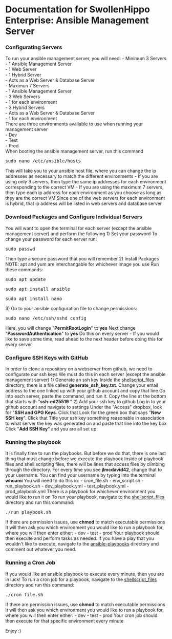 # Documentation for SwollenHippo Enterprise: Ansible Management Server

<h3>Configurating Servers</h3>
To run your ansible management server, you will need:
- Minimum 3 Servers<br />
  - 1 Ansible Management Server<br />
  - 1 Web Server<br />
  - 1 Hybrid Server<br />
    - Acts as a Web Server & Database Server<br />
- Maximun 7 Servers<br />
  - 1 Ansible Management Server<br />
  - 3 Web Servers<br />
    - 1 for each environment<br />
  - 3 Hybrid Servers<br />
    - Acts as a Web Server & Database Server<br />
    - 1 for each environment<br />
There are three environments available to use when running your management server<br />
- Dev<br />
- Test<br />
- Prod<br />
When booting the ansible management server, run this command
<pre>sudo nano /etc/ansible/hosts</pre>
This will take you to your ansible host file, where you can change the ip addresses as necessary to match the different environments
- If you are using only 3 servers, then type the same ip addresses for each environment corresponding to the correct VM
- If you are using the maximum 7 servers, then type each ip address for each environment as you choose as long as they are the correct VM
Since one of the web servers for each environment is hybrid, that ip address will be listed in web servers and database server

<h3>Download Packages and Configure Individual Servers</h3>
You will want to open the terminal for each server (except the ansible management server) and perform the following
1) Set your password
To change your password for each server run:
<pre>sudo passwd</pre>
Then type a secure password that you will remember
2) Install Packages
NOTE: apt and yum are interchangable for whichever image you use
Run these commands:
<pre>sudo apt update</pre>
<pre>sudo apt install ansible</pre>
<pre>sudo apt install nano</pre>
3) Go to your ansible configuration file to change permissions:
<pre>sudo nano /etc/ssh/sshd_config</pre>
Here, you will change "<b>PermitRootLogin</b>" to <b>yes</b>
Next change "<b>PasswordAuthentication</b>" to <b>yes</b>
Do this on every server
- If you would like to save some time, read ahead to the next header before doing this for every server

<h3>Configure SSH Keys with GitHub</h3>
In order to clone a repository on a webserver from github, we need to configurate our ssh keys
We must do this in each server (except the ansible management server)
1) Generate an ssh key
Inside the <u>shellscript_files</u> directory, there is a file called <b>generate_ssh_key.txt</b>. Change your email address to the one linked up with your github account and copy that line
Go into each server, paste the command, and run it. Copy the line at the bottom that starts with "<b>ssh-ed25519</b> "
2) Add your ssh key to github
Log in to your github account and navigate to settings
Under the "Access" dropbox, look for "<b>SSH and GPG Keys</b>. Click that
Look for the green box that says "<b>New SSH key</b>". Click that
Title your ssh key something reasonable in association to what server the key was generated on and paste that line into the key box
Click "<b>Add SSH Key</b>" and you are all set up

<h3>Running the playbook</h3>
It is finally time to run the playbooks. 
But before we do that, there is one last thing that must change before we execute the playbook
Inside of playbook files and shell scripting files, there will be lines that access files by climbing through the directory.
For every time you see <b>jlmcdavid42</b>, change that to your username. 
You can find your username by typing into the terminal <b>whoami</b>
You will need to do this in:
- cron_file.sh
- env_script.sh
- run_playbook.sh
- dev_playbook.yml
- test_playbook.yml
- prod_playbook.yml
There is a playbook for whichever environment you would like to run it on
To run your playbook, navigate to the <u>shellscript_files</u> directory and run this command: 
<pre>./run_playbook.sh</pre>
If there are permission issues, use <b>chmod</b> to match executable permissions
It will then ask you which environment you would like to run a playbook for, where you will then enter either:
- dev
- test
- prod
Your playbook should then execute and perform tasks as needed.
If you have a play that you wouldn't like to execute, navigate to the <u>ansible-playbooks</u> directory and comment out whatever you need.

<h3>Running a Cron Job</h3>
If you would like an ansible playbook to execute every minute, then you are in luck!
To run a cron job for a playbook, navigate to the <u>shellscript_files</u> directory and run this command:
<pre>./cron_file.sh</pre>
If there are permission issues, use <b>chmod</b> to match executable permissions
It will then ask you which environment you would like to run a playbook for, where you will then enter either:
- dev
- test
- prod
Your cron job should then execute for that specific environment every minute

Enjoy :)
